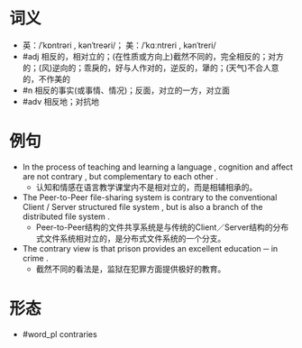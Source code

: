 # 词义
- 英：/ˈkɒntrəri , kənˈtreəri/； 美：/ˈkɑːntreri , kənˈtreri/
- #adj 相反的，相对立的；(在性质或方向上)截然不同的，完全相反的；对方的；(风)逆向的；乖戾的，好与人作对的，逆反的，犟的；(天气)不合人意的，不作美的
- #n 相反的事实(或事情、情况)；反面，对立的一方，对立面
- #adv 相反地；对抗地
# 例句
- In the process of teaching and learning a language , cognition and affect are not contrary , but complementary to each other .
	- 认知和情感在语言教学课堂内不是相对立的，而是相辅相承的。
- The Peer-to-Peer file-sharing system is contrary to the conventional Client \/ Server structured file system , but is also a branch of the distributed file system .
	- Peer-to-Peer结构的文件共享系统是与传统的Client／Server结构的分布式文件系统相对立的，是分布式文件系统的一个分支。
- The contrary view is that prison provides an excellent education ─ in crime .
	- 截然不同的看法是，监狱在犯罪方面提供极好的教育。
# 形态
- #word_pl contraries

